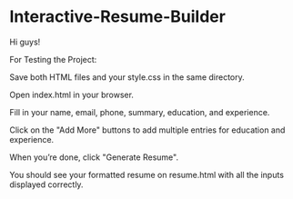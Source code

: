 # Interactive-Resume-Builder

Hi guys!

For Testing the Project:

Save both HTML files and your style.css in the same directory.

Open index.html in your browser.

Fill in your name, email, phone, summary, education, and experience.

Click on the "Add More" buttons to add multiple entries for education and experience.

When you’re done, click "Generate Resume".

You should see your formatted resume on resume.html with all the inputs displayed correctly.

